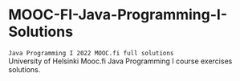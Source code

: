 # MOOC-FI-Java-Programming-I-Solutions
<code>Java Programming I 2022 MOOC.fi full solutions</code><br>
University of Helsinki Mooc.fi Java Programming I course exercises solutions.
